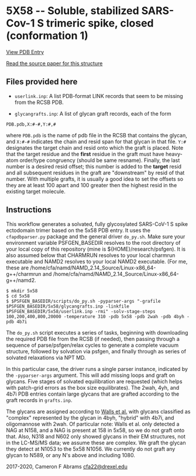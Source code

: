 # 5X58 -- Soluble, stabilized SARS-Cov-1 S trimeric spike, closed (conformation 1)

[View PDB Entry](http://www.rcsb.org/structure/5X5B)

[Read the source paper for this structure](https://www.nature.com/articles/ncomms15092)

## Files provided here

  * `userlink.inp`:  A list PDB-format LINK records that seem to be missing from the RCSB PDB.

  * `glycangrafts.inp`: A list of glycan graft records, each of the form
```
PDB.pdb,X:#-#,Y:#,#
```
where `PDB.pdb` is the name of pdb file in the RCSB that contains the glycan, and `X:#-#` indicates the chain and resid span for that glycan in that file.  `Y:#` designates the target chain and resid onto which the graft is placed.  Note that the target residue and the **first** residue in the graft must have heavy-atom order/type congruency (should be same resname).  Finally, the last number is a desired resid offset; this number is added to the **target** resid and all subsequent residues in the graft are "downstream" by resid of that number.  With multiple grafts, it is usually a good idea to set the offsets so they are at least 100 apart and 100 greater then the highest resid in the existing target molecule.

## Instructions

This workflow generates a solvated, fully glycosylated SARS-CoV-1 S spike ectodomain trimer based on the 5x58 PDB entry.  It uses the `cfapdbparser.py` package and the general driver `do_py.sh`.   Make sure your environment variable PSFGEN_BASEDIR resolves to the root directory of your local copy of this repository (mine is ${HOME}/research/psfgen).  It is also assumed below that CHARMRUN resolves to your local charmrun executable and NAMD2 resolves to your local NAMD2 executable.  (For me, these are /home/cfa/namd/NAMD_2.14_Source/Linux-x86_64-g++/charmrun and /home/cfa/namd/NAMD_2.14_Source/Linux-x86_64-g++/namd2.

```
$ mkdir 5x58
$ cd 5x58
$ $PSFGEN_BASEDIR/scripts/do_py.sh -pyparser-args "-grafile $PSFGEN_BASEDIR/5x58/glycangrafts.inp -linkfile $PSFGEN_BASEDIR/5x58/userlink.inp -rmi" -solv-stage-steps 100,200,400,800,20000 -temperature 310 -pdb 5x58 -pdb 2wah -pdb 4byh -pdb 4b7i
```

The `do_py.sh` script executes a series of tasks, beginning with downloading the required PDB file from the RCSB (if needed), then passing through a sequence of parse/psfgen/relax cycles to generate a complete vacuum structure, followed by solvation via psfgen, and finally through as series of solvated relaxations via NPT MD.  

In this particular case, the driver runs a single parser instance, indicated by the `-pyparser-args` argument.  This will add missing loops and graft on glycans. Five stages of solvated equilibration are requested (which helps with patch-grid errors as the box size equilibrates).  The 2wah, 4yh, and 4b7i PDB entries contain large glycans that are grafted according to the graft records in `grafts.inp`.

The glycans are assigned according to [Walls et al.](https://doi.org/10.1016/j.cell.2018.12.028) with glycans classified as "complex" represented by the glycan in 4byh, "hybrid" with 4b7i, and oligomannose with 2wah.  Of particular note: Walls et al. only detected a NAG at N158, and a NAG is present at 158 in 5x58, so we do not graft onto that.  Also, N318 and N602 only showed glycans in their EM structures, not in the LC-MS/MS data; we assume these are complex.  We graft the glycan they detect at N1053 to the 5x58 N1056.  We currently do not graft any glycan to N589, or any N's above and including 1080.

2017-2020, Cameron F Abrams  cfa22@drexel.edu
